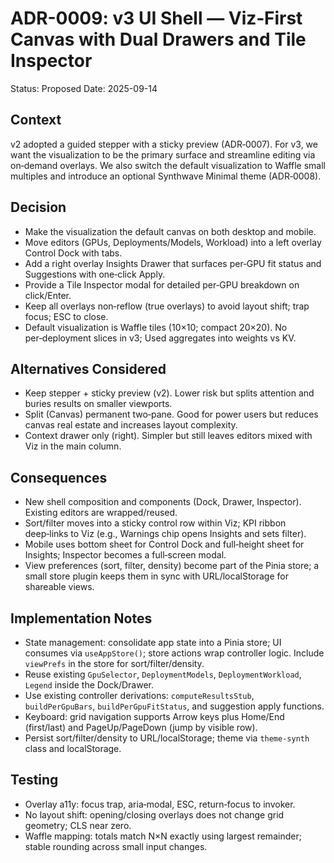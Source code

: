 # ADR-0009: v3 UI Shell — Viz‑First Canvas with Dual Drawers and Tile Inspector

Status: Proposed
Date: 2025-09-14

## Context

v2 adopted a guided stepper with a sticky preview (ADR‑0007). For v3, we want the visualization to be the primary surface and streamline editing via on‑demand overlays. We also switch the default visualization to Waffle small multiples and introduce an optional Synthwave Minimal theme (ADR‑0008).

## Decision

- Make the visualization the default canvas on both desktop and mobile.
- Move editors (GPUs, Deployments/Models, Workload) into a left overlay Control Dock with tabs.
- Add a right overlay Insights Drawer that surfaces per‑GPU fit status and Suggestions with one‑click Apply.
- Provide a Tile Inspector modal for detailed per‑GPU breakdown on click/Enter.
- Keep all overlays non‑reflow (true overlays) to avoid layout shift; trap focus; ESC to close.
- Default visualization is Waffle tiles (10×10; compact 20×20). No per‑deployment slices in v3; Used aggregates into weights vs KV.

## Alternatives Considered

- Keep stepper + sticky preview (v2). Lower risk but splits attention and buries results on smaller viewports.
- Split (Canvas) permanent two‑pane. Good for power users but reduces canvas real estate and increases layout complexity.
- Context drawer only (right). Simpler but still leaves editors mixed with Viz in the main column.

## Consequences

- New shell composition and components (Dock, Drawer, Inspector). Existing editors are wrapped/reused.
- Sort/filter moves into a sticky control row within Viz; KPI ribbon deep‑links to Viz (e.g., Warnings chip opens Insights and sets filter).
- Mobile uses bottom sheet for Control Dock and full‑height sheet for Insights; Inspector becomes a full‑screen modal.
- View preferences (sort, filter, density) become part of the Pinia store; a small store plugin keeps them in sync with URL/localStorage for shareable views.

## Implementation Notes

- State management: consolidate app state into a Pinia store; UI consumes via `useAppStore()`; store actions wrap controller logic. Include `viewPrefs` in the store for sort/filter/density.
- Reuse existing `GpuSelector`, `DeploymentModels`, `DeploymentWorkload`, `Legend` inside the Dock/Drawer.
- Use existing controller derivations: `computeResultsStub`, `buildPerGpuBars`, `buildPerGpuFitStatus`, and suggestion apply functions.
- Keyboard: grid navigation supports Arrow keys plus Home/End (first/last) and PageUp/PageDown (jump by visible row).
- Persist sort/filter/density to URL/localStorage; theme via `theme-synth` class and localStorage.

## Testing

- Overlay a11y: focus trap, aria‑modal, ESC, return‑focus to invoker.
- No layout shift: opening/closing overlays does not change grid geometry; CLS near zero.
- Waffle mapping: totals match N×N exactly using largest remainder; stable rounding across small input changes.
